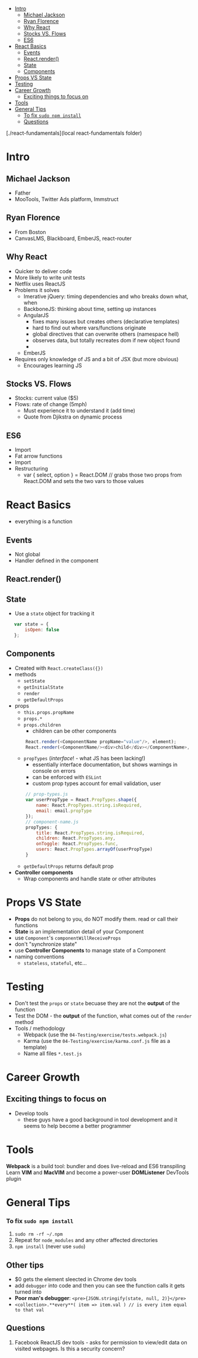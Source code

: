 <!-- MarkdownTOC -->

- [Intro](intro)
    - [Michael Jackson](michael-jackson)
    - [Ryan Florence](ryan-florence)
    - [Why React](why-react)
    - [Stocks VS. Flows](stocks-vs-flows)
    - [ES6](es6)
- [React Basics](react-basics)
    - [Events](events)
    - [React.render()](reactrender)
    - [State](state)
    - [Components](components)
- [Props VS State](props-vs-state)
- [Testing](testing)
- [Career Growth](career-growth)
    - [Exciting things to focus on](exciting-things-to-focus-on)
- [Tools](tools)
- [General Tips](general-tips)
    - [To fix `sudo npm install`](to-fix-sudo-npm-install)
    - [Questions](questions)

<!-- /MarkdownTOC -->
[./react-fundamentals](local react-fundamentals folder)

<a name="intro"></a>
# Intro

<a name="michael-jackson"></a>
## Michael Jackson
 - Father
 - MooTools, Twitter Ads platform, Immstruct

<a name="ryan-florence"></a>
## Ryan Florence
 - From Boston
 - CanvasLMS, Blackboard, EmberJS, react-router

<a name="why-react"></a>
## Why React
 - Quicker to deliver code
 - More likely to write unit tests
 - Netflix uses ReactJS
 - Problems it solves
 	- Imerative jQuery: timing dependencies and who breaks down what, when
 	- BackboneJS: thinking about time, setting up instances
 	- AngularJS
 		- fixes many issues but creates others (declarative templates)
 		- hard to find out where vars/functions originate
 		- global directives that can overwrite others (namespace hell)
 		- observes data, but totally recreates dom if new object found
 		- 
 	- EmberJS
 - Requires only knowledge of JS and a bit of JSX (but more obvious)
 	- Encourages learning JS

<a name="stocks-vs-flows"></a>
## Stocks VS. Flows
 - Stocks: current value ($5)
 - Flows: rate of change (5mph)
 	- Must experience it to understand it (add time)
 	- Quote from Djikstra on dynamic process

<a name="es6"></a>
## ES6
 - Import
 - Fat arrow functions
 - Import
 - Restructuring
 	- var { select, option } = React.DOM // grabs those two props from React.DOM and sets the two vars to those values

<a name="react-basics"></a>
# React Basics
 - everything is a function

<a name="events"></a>
## Events
 - Not global
 - Handler defined in the component

<a name="reactrender"></a>
## React.render()

<a name="state"></a>
## State
 - Use a `state` object for tracking it
 ```javascript
 	var state = {
 		isOpen: false
 	};
 ```

<a name="components"></a>
## Components
 - Created with `React.createClass({})`
 - methods
 	- `setState`
 	- `getInitialState`
 	- `render`
 	- `getDefaultProps`
 - props
 	- `this.props.propName`
 	- `props.*`
 	- `props.children`
 		- children can be other components
	```javascript
	 	React.render(<ComponentName propName="value"/>, element);
	 	React.render(<ComponentName/><div>child</div></ComponentName>, element);
	```
 	- `propTypes` (*interface*! - what JS has been lacking!)
 		- essentially interface documentation, but shows warnings in console on errors
 		- can be enforced with `ESLint`
 		- custom prop types account for email validation, user 
	```javascript
		// prop-types.js
		var userPropType = React.PropTypes.shape({
			name: React.PropTypes.string.isRequired,
			email: email.propType
		});
		// component-name.js
	 	propTypes: {
	 		title: React.PropTypes.string.isRequired,
	 		children: React.PropTypes.any,
	 		onToggle: React.PropTypes.func,
	 		users: React.PropTypes.arrayOf(userPropType)
	 	}
	```
	- `getDefaultProps` returns default prop 
- **Controller components**
	- Wrap components and handle state or other attributes

<a name="props-vs-state"></a>
# Props VS State
 - **Props** do not belong to you, do NOT modify them. read or call their functions
 - **State** is an implementation detail of your Component
 - use `Component`'s `componentWillReceiveProps`
 - don't "synchronize state"
 - use **Controller Components** to manage state of a Component
 - naming conventions
 	- `stateless`, `stateful`, etc...
 
<a name="testing"></a>
# Testing
 - Don't test the `props` or `state` becuase they are not the **output** of the function
 - Test the DOM - the **output** of the function, what comes out of the `render` method
 - Tools / methodology
 	- Webpack (use the `04-Testing/exercise/tests.webpack.js`)
 	- Karma (use the `04-Testing/exercise/karma.conf.js` file as a template)
 	- Name all files `*.test.js`

<a name="career-growth"></a>
# Career Growth

<a name="exciting-things-to-focus-on"></a>
## Exciting things to focus on
 - Develop tools
 	- these guys have a good background in tool development and it seems to help become a better programmer

<a name="tools"></a>
# Tools
**Webpack** is a build tool: bundler and does live-reload and ES6 transpiling
Learn **VIM** and **MacVIM** and become a power-user
**DOMListener** DevTools plugin

<a name="general-tips"></a>
# General Tips

<a name="to-fix-sudo-npm-install"></a>
### To fix `sudo npm install`
 1. `sudo rm -rf ~/.npm`
 2. Repeat for `node_modules` and any other affected directories
 3. `npm install` (never use `sudo`)

## Other tips
 * $0 gets the element sleected in Chrome dev tools
 * add `debugger` into code and then you can see the function calls it gets turned into
 * **Poor man's debugger**: `<pre>{JSON.stringify(state, null, 2)}</pre>`
 * `<collection>.**every**( item => item.val ) // is every item equal to that val`

<a name="questions"></a>
## Questions
1. Facebook ReactJS dev tools - asks for permission to view/edit data on visited webpages. Is this a security concern?
